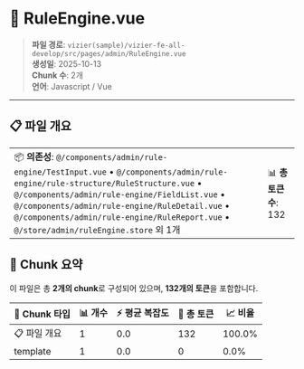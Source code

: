 # 📄 RuleEngine.vue

> **파일 경로**: `vizier(sample)/vizier-fe-all-develop/src/pages/admin/RuleEngine.vue`  
> **생성일**: 2025-10-13  
> **Chunk 수**: 2개  
> **언어**: Javascript / Vue
---


## 📋 파일 개요

| | |
|--|--|
| 📦 **의존성**: `@/components/admin/rule-engine/TestInput.vue` • `@/components/admin/rule-engine/rule-structure/RuleStructure.vue` • `@/components/admin/rule-engine/FieldList.vue` • `@/components/admin/rule-engine/RuleDetail.vue` • `@/components/admin/rule-engine/RuleReport.vue` • `@/store/admin/ruleEngine.store` 외 1개 | 📊 **총 토큰 수**: 132 |






## 🧩 Chunk 요약

이 파일은 총 **2개의 chunk**로 구성되어 있으며, **132개의 토큰**을 포함합니다.

| 🧩 Chunk 타입 | 📊 개수 | ⚡ 평균 복잡도 | 📝 총 토큰 | 📈 비율 |
|---------------|--------|-------------|----------|--------|
| 📋 파일 개요 | 1 | 0.0 | 132 | 100.0% |
| template | 1 | 0.0 | 0 | 0.0% |


